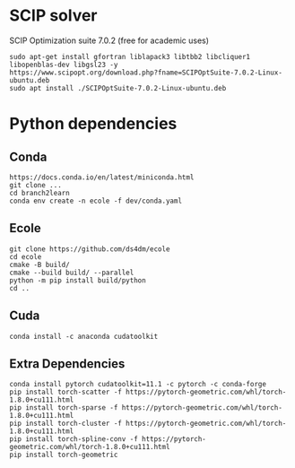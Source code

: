 
# SCIP solver

SCIP Optimization suite 7.0.2 (free for academic uses)

```
sudo apt-get install gfortran liblapack3 libtbb2 libcliquer1 libopenblas-dev libgsl23 -y
https://www.scipopt.org/download.php?fname=SCIPOptSuite-7.0.2-Linux-ubuntu.deb
sudo apt install ./SCIPOptSuite-7.0.2-Linux-ubuntu.deb
```


# Python dependencies

## Conda
```
https://docs.conda.io/en/latest/miniconda.html
git clone ...
cd branch2learn
conda env create -n ecole -f dev/conda.yaml
```


## Ecole
```
git clone https://github.com/ds4dm/ecole
cd ecole
cmake -B build/
cmake --build build/ --parallel
python -m pip install build/python
cd ..
```

## Cuda

```
conda install -c anaconda cudatoolkit
```

## Extra Dependencies

```
conda install pytorch cudatoolkit=11.1 -c pytorch -c conda-forge
pip install torch-scatter -f https://pytorch-geometric.com/whl/torch-1.8.0+cu111.html
pip install torch-sparse -f https://pytorch-geometric.com/whl/torch-1.8.0+cu111.html
pip install torch-cluster -f https://pytorch-geometric.com/whl/torch-1.8.0+cu111.html
pip install torch-spline-conv -f https://pytorch-geometric.com/whl/torch-1.8.0+cu111.html
pip install torch-geometric
```